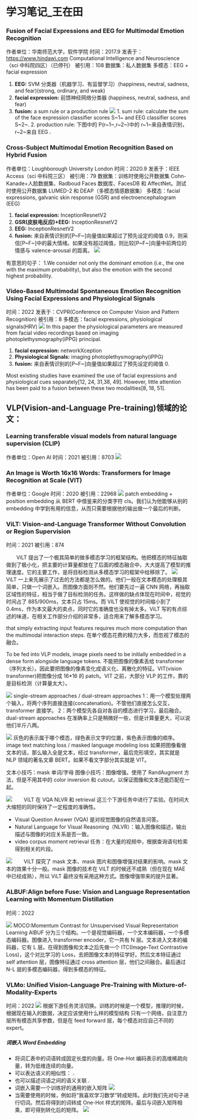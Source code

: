 # 学习笔记\_王在田

### Fusion of Facial Expressions and EEG for Multimodal Emotion Recognition

作者单位：华南师范大学，软件学院
时间：2017.9
发表于：https://www.hindawi.com Computational Intelligence and Neuroscience （sci 中科院四区）（已停刊）
被引用：108
数据集：私人数据集
多模态：EEG + facial expression

1. **EEG:** SVM 分类器（机器学习、有监督学习）(happiness, neutral, sadness, and fear)(strong, ordinary, and weak)
2. **facial expression:** 前馈神经网络分类器 (happiness, neutral, sadness, and fear)
3. **fusion:** a sum rule or a production rule
   ![](./images/2023-10-07-11-49-25.png) 1. sum rule: calculate the sum of the face expression classifier scores S~1~ and EEG classifier scores S~2~. 2. production rule: 下图中的 P(r~1~,r~2~)中的 r~1~来自表情识别，r~2~来自 EEG
   <img src=./images/2023-10-07-14-20-39.png style="zoom:25%;" />

### Cross-Subject Multimodal Emotion Recognition Based on Hybrid Fusion

作者单位：Loughborough University London
时间：2020.9
发表于：IEEE Access（sci 中科院三区）
被引用：79
数据集：训练时使用公开数据集 Cohn-Kanade+人脸数据集、Radboud Faces 数据库、FacesDB 和 AffectNet。测试时使用公开数据集 LUMED-2 和 DEAP（多模态情感数据集）
多模态：facial expressions, galvanic skin response (GSR) and electroencephalogram (EEG)

1. **facial expression:** InceptionResnetV2
2. **GSR(皮肤电反应)+EEG:** InceptionResnetV2
3. **EEG:** InceptionResnetV2
4. **fusion:** 来自表情识别的[P~F~]向量值如果超过了预先设定的阈值 0.9，则采信[P~F~]中的最大情绪。如果没有超过阈值，则比较[P~F~]向量中前两位的情感与 valence-arousal 的距离。
   ![](./images/2023-10-07-15-09-36.png)

有意思的句子：
1.We consider not only the dominant emotion (i.e., the one with the maximum probability), but also the emotion with the second highest probability.

### Video-Based Multimodal Spontaneous Emotion Recognition Using Facial Expressions and Physiological Signals

时间：2022
发表于：CVPR(Conference on Computer Vision and Pattern Recognition)
被引用：8
多模态：facial expressions, physiological signals(HRV)
![](./images/2023-10-18-12-25-09.png)
In this paper the physiological parameters are measured from facial video recordings based on imaging photoplethysmography(iPPG) principal.

1. **facial expression:** networkXception
2. **Physiological Signals:** imaging photoplethysmography(iPPG)
3. **fusion:** 来自表情识别的[P~F~]向量值如果超过了预先设定的阈值 0.

Most existing studies have examined the use of facial expressions and physiological cues separately[12, 24, 31,38, 49]. However, little attention has been paid to a fusion between these two modalities[8, 18, 51].

## VLP(Vision-and-Language Pre-training)领域的论文：

### Learning transferable visual models from natural language supervision (CLIP)

作者单位：Open AI
时间：2021
被引用：8703
![](./images/2023-10-17-23-11-47.png)

### An Image is Worth 16x16 Words: Transformers for Image Recognition at Scale (VIT)

作者单位：Google
时间：2020
被引用：22968
![](./images/2023-10-17-17-00-20.png)
patch embedding + position embedding
从 BERT 中借鉴来的分类字符 cls。我们认为他能够从别的 embedding 中学到有用的信息，从而只需要根据他的输出做一个最后的判断。

### ViLT: Vision-and-Language Transformer Without Convolution or Region Supervision

时间：2021
被引用：874

&emsp;&emsp;ViLT 提出了一个极其简单的做多模态学习的框架结构。他把模态的特征抽取做到了极小化，把主要的计算量都放在了后面的模态融合中，大大提高了模型的推理速度。它的主要工作，是将目标检测从多模态学习的框架中给移除了。
![](./images/2023-10-16-17-55-42.png)
&emsp;&emsp;ViLT 一上来先展示了过去的方法都是怎么做的。他们一般在文本模态的处理极其简单，只做一个词嵌入。而图像方面则不然。他们要先过一遍 CNN 网络，再抽取区域性的特征，相当于做了目标检测的任务。这样做的缺点体现在时间中，视觉的时间占了 885/900ms，文本只占 15ms。而 VILT 使视觉的时间缩小到了 0.4ms，作为本文最大的卖点，同时它的准确度也没有掉太多。ViLT 写的有点综述的味道，在相关工作部分介绍的非常多，适合用来了解多模态学习。

that simply extracting input features requires much more computation than the multimodal interaction steps. 在单个模态花费的精力大多，而忽视了模态的融合。

To be fed into VLP models, image pixels need to be initially embedded in a dense form alongside language tokens.
不能把图像的像素丢给 transformer（序列太长）。因此要把图像的像素变化成语义化、离散化的特征。VIT(vision transformer)把图像分成 16\*16 的 patch。VIT 之前，大部分 VLP 的工作，靠的是目标检测（计算量太大）。

![](./images/2023-10-16-18-37-23.png)
single-stream approaches / dual-stream approaches
1：用一个模型处理两个输入，将两个序列直接连接(concatenation)。不管他们直接怎么交互，transformer 直接学。
2：两个模型先各自对各自的模态进行学习，最后融合。
dual-stream approaches 在准确率上只是稍微好一些，但是计算量更大，可以说他们半斤八两。

![](./images/2023-10-17-21-24-45.png)
灰色的表示属于哪个模态，绿色表示文字的位置，紫色表示图像的顺序。
image text matching loss / masked language modeling loss
如果把图像看做文本的话，那么输入全是文本，经过 transformer，最后完形填空，其实就是 NLP 领域的著名文章 BERT。如果不看文字部分其实就是 VIT。

文本小技巧：mask 单词/字母
图像小技巧：图像增强。使用了 RandAugment 方法，但是不用其中的 color inversion 和 cutout，以保证图像和文本还能匹配在一起。

![](./images/2023-10-17-15-52-45.png)
&emsp;&emsp;ViLT 在 VQA NLVR 和 retrieval 这三个下游任务中进行了实验。在时间大大缩短的同时保持了一定程度的准确性。

- Visual Question Answer (VQA) 是对视觉图像的自然语言问答。
- Natural Language for Visual Reasoning（NLVR）：输入图像和描述，输出描述与图像的对应关系是否一致。
- video corpus moment retrieval 任务：在大量的视频中，根据查询语句检索得到相关的片段。

![](./images/2023-10-17-16-10-57.png)
&emsp;&emsp;ViLT 探究了 mask 文本、mask 图片和图像增强对结果的影响。mask 文本的效果十分一般。mask 图像的技术在 ViLT 的时候还不成熟（但在现在 MAE 中已经成熟），所以 ViLT 最终没有采用这种方式。图像增强带来的提升显著。

### ALBUF:Align before Fuse: Vision and Language Representation Learning with Momentum Distillation

时间：2022

![](./images/2023-10-18-01-50-36.png)
MOCO:Momentum Contrast for Unsupervised Visual Representation Learning
AlBUF 分为三个结构。一个是视觉编码器，一个文本编码器，一个多模态编码器。图像进入 transformer encoder，它一共有 N 层。文本进入文本的编码器，它有 L 层。在得到图像和文本之后先做一个 ITC(Image-Text Contrastive Loss)，这个对比学习的 Loss，去把图像文本的特征学好。然后文本特征通过 self attention 层，图像特征通过 cross attention 层，他们之间融合。最后通过 N-L 层的多模态编码器，得到多模态的特征。

### VLMo: Unified Vision-Language Pre-Training with Mixture-of-Modality-Experts

时间：2022
![](./images/2023-10-18-02-10-01.png)
根据下游任务灵活切换。训练的时候是一个模型，推理的时候，根据现在输入的数据，决定应该使用什么样的模型结构
只有一个网络，自注意力层所有模态共享参数，但是在 feed forward 层，每个模态对应自己不同的 expert。

##### 词嵌入 Word Embedding

- 将词汇表中的词语转成固定长度的向量。将 One-Hot 编码表示的高维稀疏向量，转为低维连续的向量。
- 可以表达语义的相似性：
  <img src=./images/2023-10-16-18-24-20.png style="zoom:25%;" />
- 也可以描述词语之间的语义关联
  <img src=./images/2023-10-16-18-23-54.png style="zoom:25%;" />
- 词嵌入需要一个训练好的通用的嵌入矩阵
  ![](./images/2023-10-16-18-25-22.png)
- 当需要使用的时候，例如将“我喜欢学习数学”转成矩阵。此时我们先对句子进行切词。然后将得到的词转成 One-Hot 样式的矩阵。最后与词嵌入矩阵相乘，即可得到转化后的矩阵。
  ![](./images/2023-10-16-18-25-56.png)
